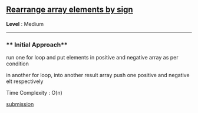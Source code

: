 ## [Rearrange array elements by sign](https://leetcode.com/problems/rearrange-array-elements-by-sign/)

**Level** : Medium

---

### ** Initial Approach**

run one for loop and put elements in positive and negative array as per condition

in another for loop, into another result array push one positive and negative elt respectively 


Time Complexity : O(n)

[submission](https://leetcode.com/problems/rearrange-array-elements-by-sign/submissions/1488947591/)

